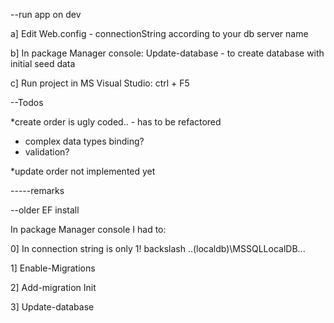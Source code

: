 --run app on dev

a] Edit Web.config - connectionString according to your db server name

b] In package Manager console: Update-database - to create database with initial seed data

c] Run project in MS Visual Studio: ctrl + F5



--Todos

*create order is ugly coded.. - has to be refactored 
- complex data types binding?
- validation?

*update order not implemented yet


-----remarks

--older EF install

In package Manager console I had to:

0] In connection string is only 1! backslash ..(localdb)\MSSQLLocalDB...

1] Enable-Migrations

2] Add-migration Init

3] Update-database